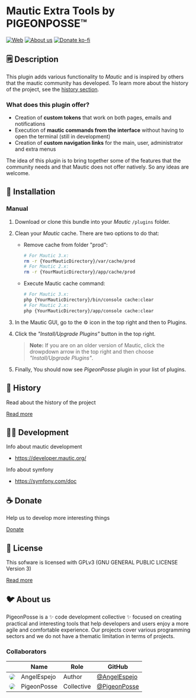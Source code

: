 <!--

██████╗ ██╗ ██████╗ ███████╗ ██████╗ ███╗   ██╗
██╔══██╗██║██╔════╝ ██╔════╝██╔═══██╗████╗  ██║
██████╔╝██║██║  ███╗█████╗  ██║   ██║██╔██╗ ██║
██╔═══╝ ██║██║   ██║██╔══╝  ██║   ██║██║╚██╗██║
██║     ██║╚██████╔╝███████╗╚██████╔╝██║ ╚████║
╚═╝     ╚═╝ ╚═════╝ ╚══════╝ ╚═════╝ ╚═╝  ╚═══╝
                                               
██████╗  ██████╗ ███████╗███████╗███████╗      
██╔══██╗██╔═══██╗██╔════╝██╔════╝██╔════╝      
██████╔╝██║   ██║███████╗███████╗█████╗        
██╔═══╝ ██║   ██║╚════██║╚════██║██╔══╝        
██║     ╚██████╔╝███████║███████║███████╗      
╚═╝      ╚═════╝ ╚══════╝╚══════╝╚══════╝      
                                               
███╗   ███╗ █████╗ ██╗   ██╗████████╗██╗ ██████╗    
████╗ ████║██╔══██╗██║   ██║╚══██╔══╝██║██╔════╝    
██╔████╔██║███████║██║   ██║   ██║   ██║██║         
██║╚██╔╝██║██╔══██║██║   ██║   ██║   ██║██║         
██║ ╚═╝ ██║██║  ██║╚██████╔╝   ██║   ██║╚██████╗    
╚═╝     ╚═╝╚═╝  ╚═╝ ╚═════╝    ╚═╝   ╚═╝ ╚═════╝    
                                                    
███████╗██╗  ██╗████████╗██████╗  █████╗            
██╔════╝╚██╗██╔╝╚══██╔══╝██╔══██╗██╔══██╗           
█████╗   ╚███╔╝    ██║   ██████╔╝███████║           
██╔══╝   ██╔██╗    ██║   ██╔══██╗██╔══██║           
███████╗██╔╝ ██╗   ██║   ██║  ██║██║  ██║           
╚══════╝╚═╝  ╚═╝   ╚═╝   ╚═╝  ╚═╝╚═╝  ╚═╝           
                                                    
████████╗ ██████╗  ██████╗ ██╗     ███████╗         
╚══██╔══╝██╔═══██╗██╔═══██╗██║     ██╔════╝         
   ██║   ██║   ██║██║   ██║██║     ███████╗         
   ██║   ██║   ██║██║   ██║██║     ╚════██║         
   ██║   ╚██████╔╝╚██████╔╝███████╗███████║         
   ╚═╝    ╚═════╝  ╚═════╝ ╚══════╝╚══════╝   
                                                                     

CREATED BY 	ANGELO <angelespejo13@gmail.com>
FOR 		PIGEONPOSSE.COM

-->

# Mautic Extra Tools by PIGEONPOSSE™

[![Web](https://img.shields.io/badge/Web-grey?style=flat-square)](https://pigeonposse.com/) 
[![About us](https://img.shields.io/badge/About--us-grey?style=flat-square)](https://pigeonposse.com/?popup=about) 
[![Donate ko-fi](https://img.shields.io/badge/Donate-pink?style=flat-square)](https://pigeonposse.com/?popup=donate) 

## 🗒 Description

This plugin adds various functionality to _Mautic_ and is inspired by others that the mautic community has developed. To learn more about the history of the project, see the [history section](https://github.com/PigeonPosse/mautic-plugin-extra-tools/blob/main/HISTORY.md).

### What does this plugin offer?
- Creation of **custom tokens** that work on both pages, emails and notifications
- Execution of **mautic commands from the interface** without having to open the terminal (still in development)
- Creation of **custom navigation links** for the main, user, administrator and extra menus

The idea of this plugin is to bring together some of the features that the community needs and that Mautic does not offer natively. So any ideas are welcome.

## 🔑 Installation

### Manual
1. Download or clone this bundle into your _Mautic_ <code>/plugins</code> folder.
2. Clean your _Mautic_ cache. There are two options to do that:
	- Remove cache from folder "prod":
		```bash 
		# For Mautic 3.x: 
		rm -r {YourMauticDirectory}/var/cache/prod 
		# For Mautic 2.x:
		rm -r {YourMauticDirectory}/app/cache/prod
		```
	- Execute Mautic cache command: 
		```bash
		# For Mautic 3.x: 
		php {YourMauticDirectory}/bin/console cache:clear
		# For Mautic 2.x:
		php {YourMauticDirectory}/app/console cache:clear
		```
3. In the Mautic GUI, go to the ⚙️ icon in the top right and then to Plugins.
4. Click the _"Install/Upgrade Plugins"_ button in the top right. 

	>**Note:** If you are on an older version of Mautic, click the drowpdown arrow in the top right and then choose _"Install/Upgrade Plugins"_.

5. Finally, You should now see _PigeonPosse_ plugin in your list of plugins.

## 📝 History

Read about the history of the project

[Read more](https://github.com/PigeonPosse/mautic-plugin-extra-tools/blob/main/HISTORY.md)

## 👨‍💻 Development

Info about mautic development
- https://developer.mautic.org/

Info about symfony
- https://symfony.com/doc

## ☕ Donate

Help us to develop more interesting things

[Donate](https://pigeonposse.com/?popup=donate) 

## 📜 License

This sofware is licensed with GPLv3 (GNU GENERAL PUBLIC LICENSE Version 3)

[Read more](https://github.com/PigeonPosse/mautic-plugin-extra-tools/blob/main/LICENSE)

## 🐦 About us

PigeonPosse is a ✨ code development collective ✨ focused on creating practical and interesting tools that help developers and users enjoy a more agile and comfortable experience. Our projects cover various programming sectors and we do not have a thematic limitation in terms of projects.

### Collaborators

|                                                                                    | Name        | Role         | GitHub                                         |
| ---------------------------------------------------------------------------------- | ----------- | ------------ | ---------------------------------------------- |
| <img src="https://github.com/AngelEspejo.png?size=72" style="border-radius:100%"/> | AngelEspejo | Author       | [@AngelEspejo](https://github.com/AngelEspejo) |
| <img src="https://github.com/PigeonPosse.png?size=72" style="border-radius:100%"/> | PigeonPosse | Collective	  | [@PigeonPosse](https://github.com/PigeonPosse) |


<br>

